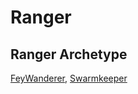 # Ranger


## Ranger Archetype
[FeyWanderer](Ranger/FeyWanderer.md), [Swarmkeeper](Ranger/Swarmkeeper.md)
